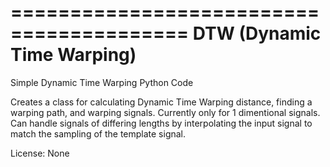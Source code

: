 =========================================
DTW (Dynamic Time Warping)
==========================================

Simple Dynamic Time Warping Python Code


Creates a class for calculating Dynamic Time Warping distance, finding a warping path, and warping signals. Currently only for 1 dimentional signals. Can handle signals of differing lengths by interpolating the input signal to match the sampling of the template signal. 

License: None
